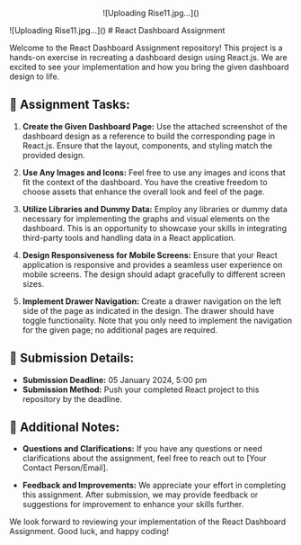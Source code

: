 <!-- Header Section -->
<p align="center">
  <!-- Replace with your logo or image URL -->
  ![Uploading Rise11.jpg…]()
</p>
![Uploading Rise11.jpg…]()
# React Dashboard Assignment

Welcome to the React Dashboard Assignment repository! This project is a hands-on exercise in recreating a dashboard design using React.js. We are excited to see your implementation and how you bring the given dashboard design to life.

## 🚀 Assignment Tasks:

1. **Create the Given Dashboard Page:**
   Use the attached screenshot of the dashboard design as a reference to build the corresponding page in React.js. Ensure that the layout, components, and styling match the provided design.

2. **Use Any Images and Icons:**
   Feel free to use any images and icons that fit the context of the dashboard. You have the creative freedom to choose assets that enhance the overall look and feel of the page.

3. **Utilize Libraries and Dummy Data:**
   Employ any libraries or dummy data necessary for implementing the graphs and visual elements on the dashboard. This is an opportunity to showcase your skills in integrating third-party tools and handling data in a React application.

4. **Design Responsiveness for Mobile Screens:**
   Ensure that your React application is responsive and provides a seamless user experience on mobile screens. The design should adapt gracefully to different screen sizes.

5. **Implement Drawer Navigation:**
   Create a drawer navigation on the left side of the page as indicated in the design. The drawer should have toggle functionality. Note that you only need to implement the navigation for the given page; no additional pages are required.

## 📝 Submission Details:

- **Submission Deadline:** 05 January 2024, 5:00 pm
- **Submission Method:** Push your completed React project to this repository by the deadline.

## 📄 Additional Notes:

- **Questions and Clarifications:**
  If you have any questions or need clarifications about the assignment, feel free to reach out to [Your Contact Person/Email].

- **Feedback and Improvements:**
  We appreciate your effort in completing this assignment. After submission, we may provide feedback or suggestions for improvement to enhance your skills further.

We look forward to reviewing your implementation of the React Dashboard Assignment. Good luck, and happy coding!

<!-- Include any additional information or instructions as needed -->

